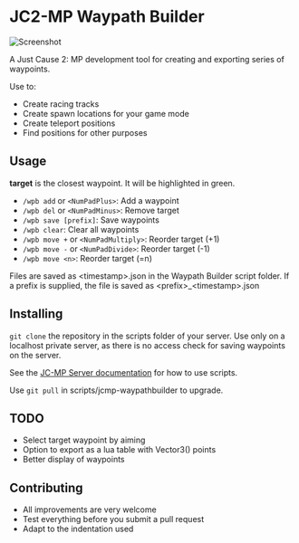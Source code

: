 # JC2-MP Waypath Builder
![Screenshot](https://raw.github.com/awestroke/jcmp-waypathbuilder/master/screenshot.png "Screenshot of Waypath Builder in action")

A Just Cause 2: MP development tool for creating and exporting series of waypoints. 

Use to:
* Create racing tracks
* Create spawn locations for your game mode
* Create teleport positions
* Find positions for other purposes

## Usage
**target** is the closest waypoint. It will be highlighted in green.
* ```/wpb add``` or ```<NumPadPlus>```: Add a waypoint
* ```/wpb del``` or ```<NumPadMinus>```: Remove target
* ```/wpb save [prefix]```: Save waypoints
* ```/wpb clear```: Clear all waypoints
* ```/wpb move +``` or ```<NumPadMultiply>```: Reorder target (+1)
* ```/wpb move -``` or ```<NumPadDivide>```: Reorder target (-1)
* ```/wpb move <n>```: Reorder target (=n)

Files are saved as &lt;timestamp&gt;.json in the Waypath Builder script folder. 
If a prefix is supplied, the file is saved as &lt;prefix&gt;_&lt;timestamp&gt;.json

## Installing
```git clone``` the repository in the scripts folder of your server. Use only on a localhost private server, as there is no access check for saving waypoints on the server. 

See the [JC-MP Server documentation](http://wiki.jc-mp.com/Server) for how to use scripts. 

Use ```git pull``` in scripts/jcmp-waypathbuilder to upgrade.

## TODO
* Select target waypoint by aiming
* Option to export as a lua table with Vector3() points
* Better display of waypoints

## Contributing
* All improvements are very welcome
* Test everything before you submit a pull request
* Adapt to the indentation used
